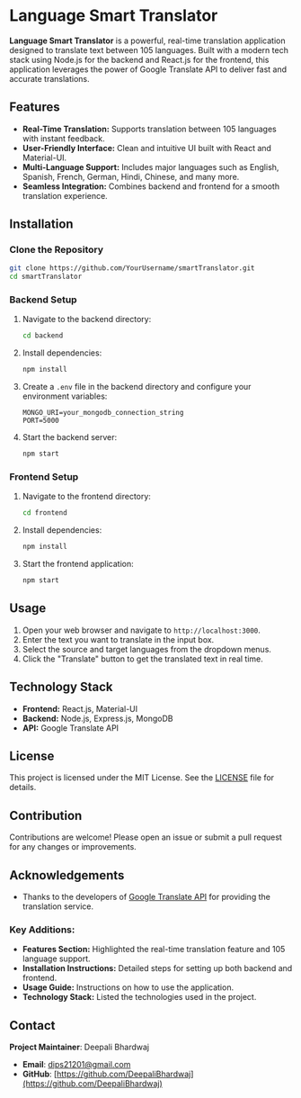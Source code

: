 # Language Smart Translator

**Language Smart Translator** is a powerful, real-time translation application designed to translate text between 105 languages. Built with a modern tech stack using Node.js for the backend and React.js for the frontend, this application leverages the power of Google Translate API to deliver fast and accurate translations.

## Features

- **Real-Time Translation:** Supports translation between 105 languages with instant feedback.
- **User-Friendly Interface:** Clean and intuitive UI built with React and Material-UI.
- **Multi-Language Support:** Includes major languages such as English, Spanish, French, German, Hindi, Chinese, and many more.
- **Seamless Integration:** Combines backend and frontend for a smooth translation experience.

## Installation

### Clone the Repository

```bash
git clone https://github.com/YourUsername/smartTranslator.git
cd smartTranslator
```

### Backend Setup

1. Navigate to the backend directory:

    ```bash
    cd backend
    ```

2. Install dependencies:

    ```bash
    npm install
    ```

3. Create a `.env` file in the backend directory and configure your environment variables:

    ```plaintext
    MONGO_URI=your_mongodb_connection_string
    PORT=5000
    ```

4. Start the backend server:

    ```bash
    npm start
    ```

### Frontend Setup

1. Navigate to the frontend directory:

    ```bash
    cd frontend
    ```

2. Install dependencies:

    ```bash
    npm install
    ```

3. Start the frontend application:

    ```bash
    npm start
    ```

## Usage

1. Open your web browser and navigate to `http://localhost:3000`.
2. Enter the text you want to translate in the input box.
3. Select the source and target languages from the dropdown menus.
4. Click the "Translate" button to get the translated text in real time.

## Technology Stack

- **Frontend:** React.js, Material-UI
- **Backend:** Node.js, Express.js, MongoDB
- **API:** Google Translate API

## License

This project is licensed under the MIT License. See the [LICENSE](LICENSE) file for details.

## Contribution

Contributions are welcome! Please open an issue or submit a pull request for any changes or improvements.

## Acknowledgements

- Thanks to the developers of [Google Translate API](https://www.npmjs.com/package/@vitalets/google-translate-api) for providing the translation service.


### Key Additions:
- **Features Section:** Highlighted the real-time translation feature and 105 language support.
- **Installation Instructions:** Detailed steps for setting up both backend and frontend.
- **Usage Guide:** Instructions on how to use the application.
- **Technology Stack:** Listed the technologies used in the project.



## Contact

**Project Maintainer**: Deepali Bhardwaj

- **Email**: [dips21201@gmail.com](mailto:dips21201@gmail.com)
- **GitHub**: [https://github.com/DeepaliBhardwaj](https://github.com/DeepaliBhardwaj)
